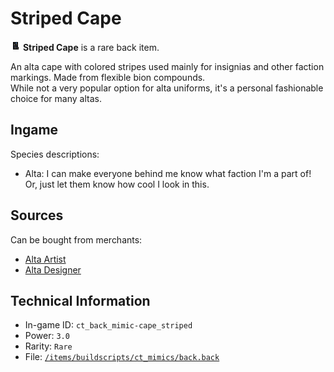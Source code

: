 # Striped Cape

<img src="https://raw.githubusercontent.com/Ceterai/Enternia/main/items/armors/alta/tier6/ceterai/legwear/icon.png" alt="Striped Cape icon" loading="lazy" height=16px width="auto" /> **Striped Cape** is a rare back item.

An alta cape with colored stripes used mainly for insignias and other faction markings. Made from flexible bion compounds.  
While not a very popular option for alta uniforms, it's a personal fashionable choice for many altas.

## Ingame

Species descriptions:

- Alta: I can make everyone behind me know what faction I'm a part of! Or, just let them know how cool I look in this.

## Sources

Can be bought from merchants:

- [Alta Artist](https://ceterai.github.io/MyEnternia/Wiki/AltaArtist)
- [Alta Designer](https://ceterai.github.io/MyEnternia/Wiki/AltaDesigner)

## Technical Information

- In-game ID: `ct_back_mimic-cape_striped`
- Power: `3.0`
- Rarity: `Rare`
- File: [`/items/buildscripts/ct_mimics/back.back`](https://github.com/Ceterai/Enternia/blob/main/items/buildscripts/ct_mimics/back.back)
